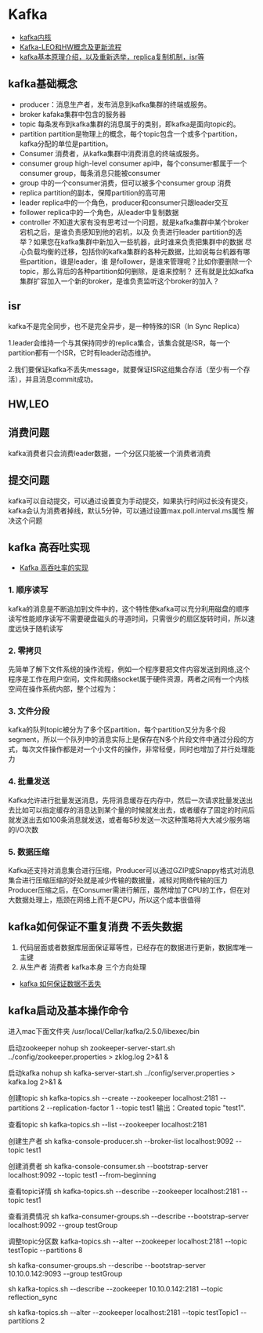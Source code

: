 # Kafka

* [kafka内核](https://zhuanlan.zhihu.com/p/87558802)
* [Kafka-LEO和HW概念及更新流程](https://www.cnblogs.com/youngchaolin/p/12641463.html)
* [kafka基本原理介绍，以及重新选举，replica复制机制，isr等](https://blog.csdn.net/dshf_1/article/details/82467558)

## kafka基础概念

* producer：消息生产者，发布消息到kafka集群的终端或服务。
* broker kafaka集群中包含的服务器
* topic 每条发布到kafka集群的消息属于的类别，即kafka是面向topic的。
* partition partition是物理上的概念，每个topic包含一个或多个partition，kafka分配的单位是partition。
* Consumer 消费者，从kafka集群中消费消息的终端或服务。
* consumer group high-level consumer api中，每个consumer都属于一个consumer group，每条消息只能被consumer
* group 中的一个consumer消费，但可以被多个consumer group 消费
* replica partition的副本，保障partition的高可用
* leader replica中的一个角色，producer和consumer只跟leader交互
* follower replica中的一个角色，从leader中复制数据
* controller 不知道大家有没有思考过一个问题，就是kafka集群中某个broker宕机之后，是谁负责感知到他的宕机，以及 负责进行leader
  partition的选举？如果您在kafka集群中新加入一些机器，此时谁来负责把集群中的数据 尽心负载均衡的迁移，包括你的kafka集群的各种元数据，比如说每台机器有哪些partition，谁是leader，谁
  是follower，是谁来管理呢？比如你要删除一个topic，那么背后的各种partition如何删除，是谁来控制？ 还有就是比如kafka集群扩容加入一个新的broker，是谁负责监听这个broker的加入？

## isr

kafka不是完全同步，也不是完全异步，是一种特殊的ISR（In Sync Replica）

1.leader会维持一个与其保持同步的replica集合，该集合就是ISR，每一个partition都有一个ISR，它时有leader动态维护。

2.我们要保证kafka不丢失message，就要保证ISR这组集合存活（至少有一个存活），并且消息commit成功。

## HW,LEO

## 消费问题

kafka消费者只会消费leader数据，一个分区只能被一个消费者消费

## 提交问题

kafka可以自动提交，可以通过设置变为手动提交，如果执行时间过长没有提交，kafka会认为消费者掉线，默认5分钟，可以通过设置max.poll.interval.ms属性 解决这个问题

## kafka 高吞吐实现

* [Kafka 高吞吐率的实现](https://blog.csdn.net/u010039929/article/details/77934910)

### 1. 顺序读写
kafka的消息是不断追加到文件中的，这个特性使kafka可以充分利用磁盘的顺序读写性能顺序读写不需要硬盘磁头的寻道时间，只需很少的扇区旋转时间，所以速度远快于随机读写

### 2. 零拷贝
先简单了解下文件系统的操作流程，例如一个程序要把文件内容发送到网络,这个程序是工作在用户空间，文件和网络socket属于硬件资源，两者之间有一个内核空间在操作系统内部，整个过程为：

### 3. 文件分段
kafka的队列topic被分为了多个区partition，每个partition又分为多个段segment，所以一个队列中的消息实际上是保存在N多个片段文件中通过分段的方式，每次文件操作都是对一个小文件的操作，非常轻便，同时也增加了并行处理能力

### 4. 批量发送
Kafka允许进行批量发送消息，先将消息缓存在内存中，然后一次请求批量发送出去比如可以指定缓存的消息达到某个量的时候就发出去，或者缓存了固定的时间后就发送出去如100条消息就发送，或者每5秒发送一次这种策略将大大减少服务端的I/O次数

### 5. 数据压缩
Kafka还支持对消息集合进行压缩，Producer可以通过GZIP或Snappy格式对消息集合进行压缩压缩的好处就是减少传输的数据量，减轻对网络传输的压力Producer压缩之后，在Consumer需进行解压，虽然增加了CPU的工作，但在对大数据处理上，瓶颈在网络上而不是CPU，所以这个成本很值得

## kafka如何保证不重复消费 不丢失数据

1. 代码层面或者数据库层面保证幂等性，已经存在的数据进行更新，数据库唯一主键
2. 从生产者 消费者 kafka本身 三个方向处理
* [kafka 如何保证数据不丢失](https://www.cnblogs.com/MrRightZhao/p/11498952.html)

## kafka启动及基本操作命令

进入mac下面文件夹 /usr/local/Cellar/kafka/2.5.0/libexec/bin

启动zookeeper nohup sh zookeeper-server-start.sh ../config/zookeeper.properties > zklog.log 2>&1 &

启动kafka nohup sh kafka-server-start.sh ../config/server.properties > kafka.log 2>&1 &

创建topic sh kafka-topics.sh --create --zookeeper localhost:2181 --partitions 2 --replication-factor 1 --topic test1
输出：Created topic "test1".

查看topic sh kafka-topics.sh --list --zookeeper localhost:2181

创建生产者 sh kafka-console-producer.sh --broker-list localhost:9092 --topic test1

创建消费者 sh kafka-console-consumer.sh --bootstrap-server localhost:9092 --topic test1 --from-beginning

查看topic详情 sh kafka-topics.sh --describe --zookeeper localhost:2181 --topic test1

查看消费情况 sh kafka-consumer-groups.sh --describe --bootstrap-server localhost:9092 --group testGroup

调整topic分区数 kafka-topics.sh --alter --zookeeper localhost:2181 --topic testTopic --partitions 8

sh kafka-consumer-groups.sh --describe --bootstrap-server 10.10.0.142:9093 --group testGroup

sh kafka-topics.sh --describe --zookeeper 10.10.0.142:2181 --topic reflection_sync

sh kafka-topics.sh --alter --zookeeper localhost:2181 --topic testTopic1 --partitions 2